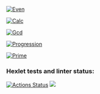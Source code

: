 [![Even](https://asciinema.org/a/BSd3IXz5hU0kd5mjzhxbD8v5n.svg)](https://asciinema.org/a/BSd3IXz5hU0kd5mjzhxbD8v5n)

[![Calc](https://asciinema.org/a/Fe13jkZ13VjbscncxEWPnuwW3.svg)](https://asciinema.org/a/Fe13jkZ13VjbscncxEWPnuwW3)

[![Gcd](https://asciinema.org/a/GOCesYntJVlMv5qBdt0TJL5iq.svg)](https://asciinema.org/a/GOCesYntJVlMv5qBdt0TJL5iq)

[![Progression](https://asciinema.org/a/l2IpfbgZYfkugNFdHUbO40Xn9.svg)](https://asciinema.org/a/l2IpfbgZYfkugNFdHUbO40Xn9)

[![Prime](https://asciinema.org/a/vCpypfUofgq6ylShyh6RwDYDb.svg)](https://asciinema.org/a/vCpypfUofgq6ylShyh6RwDYDb)

### Hexlet tests and linter status:

[![Actions Status](https://github.com/StenidoS/php-project-lvl1/workflows/hexlet-check/badge.svg)](https://github.com/StenidoS/php-project-lvl1/actions)
<a href="https://codeclimate.com/github/StenidoS/php-project-lvl1/maintainability"><img src="https://api.codeclimate.com/v1/badges/789d2a00b81e2db0900d/maintainability" /></a>










